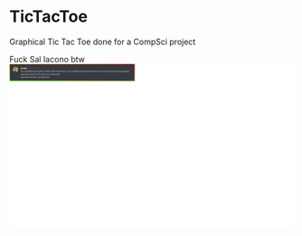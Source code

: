 # TicTacToe
Graphical Tic Tac Toe done for a CompSci project

Fuck Sal Iacono btw
![Alt text](https://github.com/Martymoose98/TicTacToe/blob/master/500iq%20feedback.png?raw=true "500iq Feedback")
